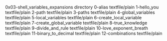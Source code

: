0x03-shell_variables_expansions						directory
0-alias									textfile/plain
1-hello_you								textfile/plain
2-path									textfile/plain
3-paths									textfile/plain
4-global_variables							textfile/plain
5-local_variables							textfile/plain
6-create_local_variable							textfile/plain
7-create_global_variable						textfile/plain
8-true_knowledge							textfile/plain
9-divide_and_rule							textfile/plain
10-love_exponent_breath							textfile/plain
11-binary_to_decimal							textfile/plain
12-combinations								textfile/plain

